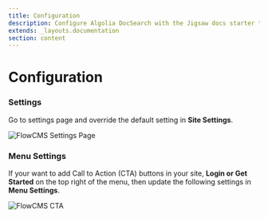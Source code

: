 ```yaml
---
title: Configuration
description: Configure Algolia DocSearch with the Jigsaw docs starter template
extends: _layouts.documentation
section: content
---
```


#   Configuration

<a name="settings"></a>
### Settings

Go to settings page and override the default setting in **Site Settings**.

![FlowCMS Settings Page](/assets/cms/docs/Settings.png)

<a name="menu-settings"></a>
### Menu Settings

If your want to add Call to Action (CTA) buttons in your site, **Login or Get Started** on the top right of the menu, then update the following settings in **Menu Settings**.

![FlowCMS CTA](/assets/cms/docs/MenuCTA.png)
